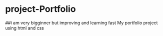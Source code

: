 # project-Portfolio

##i am very bigginner but improving and learning fast
My portfolio project using html and css
